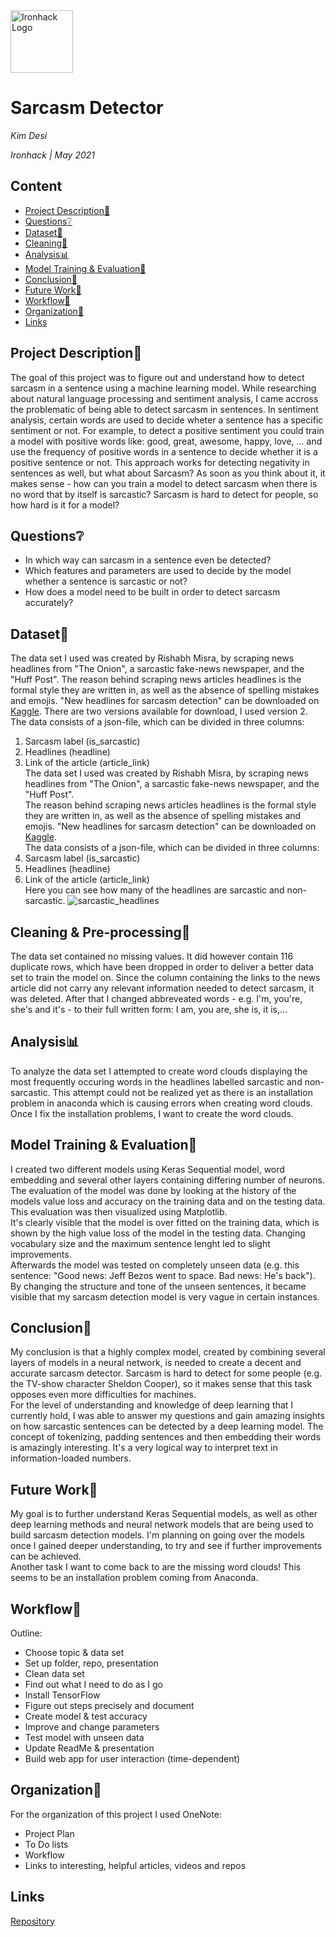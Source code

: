 <img src="https://bit.ly/2VnXWr2" alt="Ironhack Logo" width="100"/>

# Sarcasm Detector
*Kim Desi*

*Ironhack | May 2021*

## Content
- [Project Description📙](#project-description)
- [Questions❔](#questions)
- [Dataset📄](#dataset)
- [Cleaning💎](#cleaning-&-pre-processing)
- [Analysis📊](#analysis)
- [Model Training & Evaluation💫](#model-training-&-evaluation)
- [Conclusion🌟](#conclusion)
- [Future Work🔮](#future-work)
- [Workflow🔧](#workflow)
- [Organization📖](#organization)
- [Links](#links)

## Project Description📙

The goal of this project was to figure out and understand how to detect sarcasm in a sentence using a machine learning model. While researching about natural language processing and sentiment analysis, I came accross the problematic of being able to detect sarcasm in sentences. In sentiment analysis, certain words are used to decide wheter a sentence has a specific sentiment or not. 
For example, to detect a positive sentiment you could train a model with positive words like: good, great, awesome, happy, love, ... and use the frequency of positive words in a sentence to decide whether it is a positive sentence or not. This approach works for detecting negativity in sentences as well, but what about Sarcasm? As soon as you think about it, it makes sense - how can you train a model to detect sarcasm when there is no word that by itself is sarcastic? Sarcasm is hard to detect for people, so how hard is it for a model? 

## Questions❔

- In which way can sarcasm in a sentence even be detected?
- Which features and parameters are used to decide by the model whether a sentence is sarcastic or not?
- How does a model need to be built in order to detect sarcasm accurately?

## Dataset📄

The data set I used was created by Rishabh Misra, by scraping news headlines from "The Onion", a sarcastic fake-news newspaper, and the "Huff Post". The reason behind scraping news articles headlines is the formal style they are written in, as well as the absence of spelling mistakes and emojis. "New headlines for sarcasm detection" can be downloaded on [Kaggle](https://www.kaggle.com/rmisra/news-headlines-dataset-for-sarcasm-detection). There are two versions available for download, I used version 2. The data consists of a json-file, which can be divided in three columns:
1. Sarcasm label (is_sarcastic)
2. Headlines (headline)
3. Link of the article (article_link)  
The data set I used was created by Rishabh Misra, by scraping news headlines from "The Onion", a sarcastic fake-news newspaper, and the "Huff Post".  
The reason behind scraping news articles headlines is the formal style they are written in, as well as the absence of spelling mistakes and emojis.
"New headlines for sarcasm detection" can be downloaded on [Kaggle](https://www.kaggle.com/rmisra/news-headlines-dataset-for-sarcasm-detection).  
The data consists of a json-file, which can be divided in three columns:
1. Sarcasm label (is_sarcastic)
2. Headlines (headline)
3. Link of the article (article_link)  
Here you can see how many of the headlines are sarcastic and non-sarcastic.
![sarcastic_headlines](https://user-images.githubusercontent.com/83407752/134223907-eff6fde8-7e5e-4624-ba87-ffcab00b31fb.png)

## Cleaning & Pre-processing💎

The data set contained no missing values. It did however contain 116 duplicate rows, which have been dropped in order to deliver a
better data set to train the model on. Since the column containing the links to the news article did not carry any relevant information needed to detect sarcasm, it was deleted. After that I changed abbreveated words - e.g. I'm, you're, she's and it's - to their full written form: I am, you are, she is, it is,... 

## Analysis📊

To analyze the data set I attempted to create word clouds displaying the most frequently occuring words in the headlines labelled sarcastic and non-sarcastic. This attempt could not be realized yet as there is an installation problem in anaconda which is causing errors when creating word clouds. Once I fix the installation problems, I want to create the word clouds.

## Model Training & Evaluation💫

I created two different models using Keras Sequential model, word embedding and several other layers containing differing number of neurons.
The evaluation of the model was done by looking at the history of the models value loss and accuracy on the training data and on the testing data. This evaluation was then visualized using Matplotlib.  
It's clearly visible that the model is over fitted on the training data, which is shown by the high value loss of the model in the testing data. Changing vocabulary size and the maximum sentence lenght led to slight improvements.  
Afterwards the model was tested on completely unseen data (e.g. this sentence: "Good news: Jeff Bezos went to space. Bad news: He's back"). By changing the structure and tone of the unseen sentences, it became visible that my sarcasm detection model is very vague in certain instances. 

## Conclusion🌟

My conclusion is that a highly complex model, created by combining several layers of models in a neural network, is needed to create a decent and accurate sarcasm detector. Sarcasm is hard to detect for some people (e.g. the TV-show character Sheldon Cooper), so it makes sense that this task opposes even more difficulties for machines.  
For the level of understanding and knowledge of deep learning that I currently hold, I was able to answer my questions and gain amazing insights on how sarcastic sentences can be detected by a deep learning model. The concept of tokenizing, padding sentences and then embedding their words is amazingly interesting. It's a very logical way to interpret text in information-loaded numbers.

## Future Work🔮

My goal is to further understand Keras Sequential models, as well as other deep learning methods and neural network models that are being used to build sarcasm detection models. I'm planning on going over the models once I gained deeper understanding, to try and see if further improvements can be achieved.  
Another task I want to come back to are the missing word clouds! This seems to be an installation problem coming from Anaconda. 

## Workflow🔧

Outline:  
- Choose topic & data set
- Set up folder, repo, presentation
- Clean data set
- Find out what I need to do as I go 
- Install TensorFlow
- Figure out steps precisely and document 
- Create model & test accuracy
- Improve and change parameters
- Test model with unseen data 
- Update ReadMe & presentation 
- Build web app for user interaction (time-dependent)

## Organization📖

For the organization of this project I used OneNote:
- Project Plan
- To Do lists
- Workflow
- Links to interesting, helpful articles, videos and repos

## Links

[Repository](https://github.com/Desikim/Project5)  
